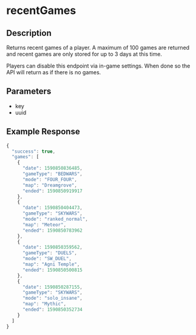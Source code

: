 # recentGames

## Description

Returns recent games of a player. A maximum of 100 games are returned and recent games are only stored for up to 3 days at this time.

Players can disable this endpoint via in-game settings. When done so the API will return as if there is no games.

## Parameters
- key
- uuid

## Example Response
```js
{
  "success": true,
  "games": [
    {
      "date": 1590850836485,
      "gameType": "BEDWARS",
      "mode": "FOUR_FOUR",
      "map": "Dreamgrove",
      "ended": 1590850919917
    },
    {
      "date": 1590850404473,
      "gameType": "SKYWARS",
      "mode": "ranked_normal",
      "map": "Meteor",
      "ended": 1590850783962
    },
    {
      "date": 1590850359562,
      "gameType": "DUELS",
      "mode": "SW_DUEL",
      "map": "Agni Temple",
      "ended": 1590850500815
    },
    {
      "date": 1590850287155,
      "gameType": "SKYWARS",
      "mode": "solo_insane",
      "map": "Mythic",
      "ended": 1590850352734
    }
  ]
}
```
